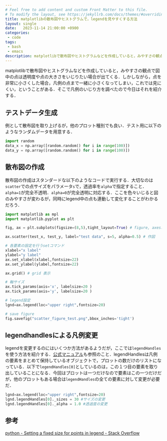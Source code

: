 ```yaml
---
# Feel free to add content and custom Front Matter to this file.
# To modify the layout, see https://jekyllrb.com/docs/themes/#overriding-theme-defaults
title: matplotlibの散布図やヒストグラムで，legendを見やすくする方法
layout: single
date:   2023-11-14 21:00:00 +0900
categories: 
 - code
tags:
 - bash
 - emacs
description: matplotlibで散布図やヒストグラムなどを作成していると，みやすさの観点で図中の点は透明度や点の大きさをいじりたい場合が出てくる．しかしながら，点を非常に小さくした場合，凡例の点まで一緒に小さくなってしまい，これでは見にくい，ということがある．そこで凡例のいじり方を調べたので今日はそれを紹介する．
---
```


matplotlibで散布図やヒストグラムなどを作成していると，みやすさの観点で図中の点は透明度や点の大きさをいじりたい場合が出てくる．しかしながら，点を非常に小さくした場合，凡例の点まで一緒に小さくなってしまい，これでは見にくい，ということがある．そこで凡例のいじり方を調べたので今日はそれを紹介する．

## テストデータ生成

例として散布図を取り上げるが，他のプロット種別でも良い．テスト用に以下のようなランダムデータを用意する．

```python
import random
data_x = np.array([random.random() for i in range(100)])
data_y = np.array([random.random() for i in range(100)])
```

## 散布図の作成

散布図の作成はスタンダードな以下のようなコードで実行する．大切なのは`scatter`での点サイズをパラメータ`s`で，透過率を`alpha`で指定すること．`alpha=1`が完全不透明．`alpha=0`が完全透明に対応する．ここを色々いじると図のみやすさが変わるが，同時にlegend中の点も連動して変化することがわかるだろう．

```python
import matplotlib as mpl
import matplotlib.pyplot as plt

fig, ax = plt.subplots(figsize=(8,5),tight_layout=True) # figure, axesオブジェクトを作成

ax.scatter(test_x, test_y, label="test data", s=5, alpha=0.5) # 作図

# 各要素の設定を行うsetコマンド
xlabel="x label"
ylabel="y label"
ax.set_xlabel(xlabel,fontsize=22)
ax.set_ylabel(ylabel,fontsize=22)

ax.grid() # grid 表示

# 軸サイズ
ax.tick_params(axis='x', labelsize=20 )
ax.tick_params(axis='y', labelsize=20 )

# legend設定
lgnd=ax.legend(loc="upper right",fontsize=20)

# save figure
fig.savefig("scatter_figure_test.png",bbox_inches='tight')
```

## legendhandlesによる凡例変更

legendを変更するのにはいくつか方法があるようだが，ここでは`legendHandles`を使う方法を紹介する．[公式マニュアル](https://matplotlib.org/stable/api/legend_api.html)も参照のこと．legendHandlesは凡例の要素をまとめて保持しているオブジェクトで，プロットの数だけのリストになっている．以下で`legendHandles[0]`としているのは，この１つ目の要素を取り出していることになる．今回はプロットは一つだけなので要素はこの一つだけだが，他のプロットもある場合は`legendHandles`の全ての要素に対して変更が必要だ．

```python
lgnd=ax.legend(loc="upper right",fontsize=20)
lgnd.legendHandles[0]._sizes = 30 #サイズの変更
lgnd.legendHandles[0]._alpha = 1.0 #透過度の変更
```


## 参考

[python - Setting a fixed size for points in legend - Stack Overflow](https://stackoverflow.com/questions/24706125/setting-a-fixed-size-for-points-in-legend)